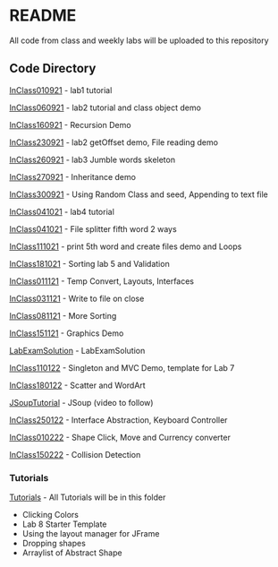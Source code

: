 # README #

All code from class and weekly labs will be uploaded to this repository

## Code Directory 
[InClass010921](InClass010921)  - lab1 tutorial

[InClass060921](InClass060921)  - lab2 tutorial and class object demo

[InClass160921](InClass160921)  - Recursion Demo

[InClass230921](InClass230921)  - lab2 getOffset demo, File reading demo

[InClass260921](InClass260921)  - lab3 Jumble words skeleton

[InClass270921](InClass270921)  - Inheritance demo

[InClass300921](InClass300921)  - Using Random Class and seed, Appending to text file

[InClass041021](InClass041021)  - lab4 tutorial

[InClass041021](InClass041021)  - File splitter fifth word 2 ways

[InClass111021](InClass111021)  - print 5th word and create files demo and Loops

[InClass181021](InClass181021)  - Sorting lab 5 and Validation

[InClass011121](InClass011121)  - Temp Convert, Layouts, Interfaces

[InClass031121](InClass031121)  - Write to file on close

[InClass081121](InClass081121)  - More Sorting

[InClass151121](InClass151121)  - Graphics Demo

[LabExamSolution](LabExamSolution) - LabExamSolution

[InClass110122](InClass110122)  - Singleton and MVC Demo, template for Lab 7

[InClass180122](InClass180122)  - Scatter and WordArt

[JSoupTutorial](JSoupTutorial) - JSoup (video to follow)

[InClass250122](InClass250122) - Interface Abstraction, Keyboard Controller

[InClass010222](InClass010222) - Shape Click, Move and Currency converter

[InClass150222](InClass150222) - Collision Detection


### Tutorials
[Tutorials](Tutorials) - All Tutorials will be in this folder
- Clicking Colors
- Lab 8 Starter Template
- Using the layout manager for JFrame
- Dropping shapes
- Arraylist of Abstract Shape 